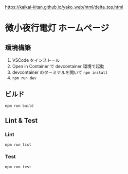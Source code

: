 https://kaikai-kitan.github.io/yako_web/html/delta_top.html

# 微小夜行電灯 ホームページ

## 環境構築

1. VSCode をインストール
2. Open in Container で devcontainer 環境で起動
3. devcontainer のターミナルを開いて `npm install`
4. `npm run dev`

## ビルド

`npm run build`

## Lint & Test

### Lint

`npm run list`


### Test

`npm run test`
